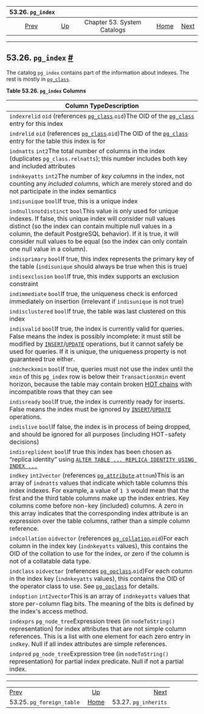 

|                         53.26. `pg_index`                        |                                                   |                             |                                                       |                                                        |
| :--------------------------------------------------------------: | :------------------------------------------------ | :-------------------------: | ----------------------------------------------------: | -----------------------------------------------------: |
| [Prev](catalog-pg-foreign-table.html "53.25. pg_foreign_table")  | [Up](catalogs.html "Chapter 53. System Catalogs") | Chapter 53. System Catalogs | [Home](index.html "PostgreSQL 17devel Documentation") |  [Next](catalog-pg-inherits.html "53.27. pg_inherits") |

***

## 53.26. `pg_index` [#](#CATALOG-PG-INDEX)

The catalog `pg_index` contains part of the information about indexes. The rest is mostly in [`pg_class`](catalog-pg-class.html "53.11. pg_class").

**Table 53.26. `pg_index` Columns**

| Column TypeDescription                                                                                                                                                                                                                                                                                                                                                                                                                                                                                                           |
| -------------------------------------------------------------------------------------------------------------------------------------------------------------------------------------------------------------------------------------------------------------------------------------------------------------------------------------------------------------------------------------------------------------------------------------------------------------------------------------------------------------------------------- |
| `indexrelid` `oid` (references [`pg_class`](catalog-pg-class.html "53.11. pg_class").`oid`)The OID of the [`pg_class`](catalog-pg-class.html "53.11. pg_class") entry for this index                                                                                                                                                                                                                                                                                                                                             |
| `indrelid` `oid` (references [`pg_class`](catalog-pg-class.html "53.11. pg_class").`oid`)The OID of the [`pg_class`](catalog-pg-class.html "53.11. pg_class") entry for the table this index is for                                                                                                                                                                                                                                                                                                                              |
| `indnatts` `int2`The total number of columns in the index (duplicates `pg_class.relnatts`); this number includes both key and included attributes                                                                                                                                                                                                                                                                                                                                                                                |
| `indnkeyatts` `int2`The number of *key columns* in the index, not counting any *included columns*, which are merely stored and do not participate in the index semantics                                                                                                                                                                                                                                                                                                                                                         |
| `indisunique` `bool`If true, this is a unique index                                                                                                                                                                                                                                                                                                                                                                                                                                                                              |
| `indnullsnotdistinct` `bool`This value is only used for unique indexes. If false, this unique index will consider null values distinct (so the index can contain multiple null values in a column, the default PostgreSQL behavior). If it is true, it will consider null values to be equal (so the index can only contain one null value in a column).                                                                                                                                                                         |
| `indisprimary` `bool`If true, this index represents the primary key of the table (`indisunique` should always be true when this is true)                                                                                                                                                                                                                                                                                                                                                                                         |
| `indisexclusion` `bool`If true, this index supports an exclusion constraint                                                                                                                                                                                                                                                                                                                                                                                                                                                      |
| `indimmediate` `bool`If true, the uniqueness check is enforced immediately on insertion (irrelevant if `indisunique` is not true)                                                                                                                                                                                                                                                                                                                                                                                                |
| `indisclustered` `bool`If true, the table was last clustered on this index                                                                                                                                                                                                                                                                                                                                                                                                                                                       |
| `indisvalid` `bool`If true, the index is currently valid for queries. False means the index is possibly incomplete: it must still be modified by [`INSERT`](sql-insert.html "INSERT")/[`UPDATE`](sql-update.html "UPDATE") operations, but it cannot safely be used for queries. If it is unique, the uniqueness property is not guaranteed true either.                                                                                                                                                                         |
| `indcheckxmin` `bool`If true, queries must not use the index until the `xmin` of this `pg_index` row is below their `TransactionXmin` event horizon, because the table may contain broken [HOT chains](storage-hot.html "73.7. Heap-Only Tuples (HOT)") with incompatible rows that they can see                                                                                                                                                                                                                                 |
| `indisready` `bool`If true, the index is currently ready for inserts. False means the index must be ignored by [`INSERT`](sql-insert.html "INSERT")/[`UPDATE`](sql-update.html "UPDATE") operations.                                                                                                                                                                                                                                                                                                                             |
| `indislive` `bool`If false, the index is in process of being dropped, and should be ignored for all purposes (including HOT-safety decisions)                                                                                                                                                                                                                                                                                                                                                                                    |
| `indisreplident` `bool`If true this index has been chosen as “replica identity” using [`ALTER TABLE ... REPLICA IDENTITY USING INDEX ...`](sql-altertable.html#SQL-ALTERTABLE-REPLICA-IDENTITY)                                                                                                                                                                                                                                                                                                                                  |
| `indkey` `int2vector` (references [`pg_attribute`](catalog-pg-attribute.html "53.7. pg_attribute").`attnum`)This is an array of `indnatts` values that indicate which table columns this index indexes. For example, a value of `1 3` would mean that the first and the third table columns make up the index entries. Key columns come before non-key (included) columns. A zero in this array indicates that the corresponding index attribute is an expression over the table columns, rather than a simple column reference. |
| `indcollation` `oidvector` (references [`pg_collation`](catalog-pg-collation.html "53.12. pg_collation").`oid`)For each column in the index key (`indnkeyatts` values), this contains the OID of the collation to use for the index, or zero if the column is not of a collatable data type.                                                                                                                                                                                                                                     |
| `indclass` `oidvector` (references [`pg_opclass`](catalog-pg-opclass.html "53.33. pg_opclass").`oid`)For each column in the index key (`indnkeyatts` values), this contains the OID of the operator class to use. See [`pg_opclass`](catalog-pg-opclass.html "53.33. pg_opclass") for details.                                                                                                                                                                                                                                   |
| `indoption` `int2vector`This is an array of `indnkeyatts` values that store per-column flag bits. The meaning of the bits is defined by the index's access method.                                                                                                                                                                                                                                                                                                                                                               |
| `indexprs` `pg_node_tree`Expression trees (in `nodeToString()` representation) for index attributes that are not simple column references. This is a list with one element for each zero entry in `indkey`. Null if all index attributes are simple references.                                                                                                                                                                                                                                                                  |
| `indpred` `pg_node_tree`Expression tree (in `nodeToString()` representation) for partial index predicate. Null if not a partial index.                                                                                                                                                                                                                                                                                                                                                                                           |

***

|                                                                  |                                                       |                                                        |
| :--------------------------------------------------------------- | :---------------------------------------------------: | -----------------------------------------------------: |
| [Prev](catalog-pg-foreign-table.html "53.25. pg_foreign_table")  |   [Up](catalogs.html "Chapter 53. System Catalogs")   |  [Next](catalog-pg-inherits.html "53.27. pg_inherits") |
| 53.25. `pg_foreign_table`                                        | [Home](index.html "PostgreSQL 17devel Documentation") |                                   53.27. `pg_inherits` |
